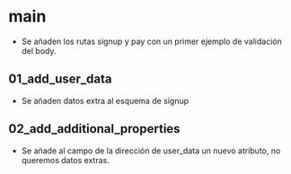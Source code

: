 # main

- Se añaden los rutas signup y pay con un primer ejemplo de validación del body.

## 01_add_user_data

- Se añaden datos extra al esquema de signup

## 02_add_additional_properties

- Se añade al campo de la dirección de user_data un nuevo atributo, no queremos datos extras.
